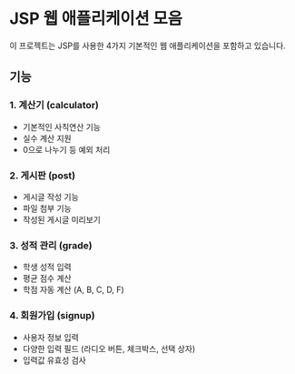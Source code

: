 # JSP 웹 애플리케이션 모음

이 프로젝트는 JSP를 사용한 4가지 기본적인 웹 애플리케이션을 포함하고 있습니다.

## 기능

### 1. 계산기 (calculator)
- 기본적인 사칙연산 기능
- 실수 계산 지원
- 0으로 나누기 등 예외 처리

### 2. 게시판 (post)
- 게시글 작성 기능
- 파일 첨부 기능
- 작성된 게시글 미리보기

### 3. 성적 관리 (grade)
- 학생 성적 입력
- 평균 점수 계산
- 학점 자동 계산 (A, B, C, D, F)

### 4. 회원가입 (signup)
- 사용자 정보 입력
- 다양한 입력 필드 (라디오 버튼, 체크박스, 선택 상자)
- 입력값 유효성 검사